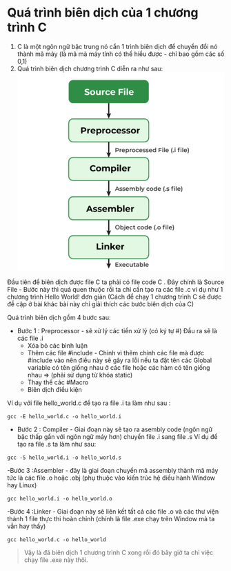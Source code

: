 # Quá trình biên dịch của 1 chương trình C
1.  C là một ngôn ngữ bậc trung nó cần 1 trình biên dịch để chuyển đổi nó thành mã máy (là mã mà máy tính có thể hiểu được - chỉ bao gồm các số 0,1)
2.  Quá trình biên dịch chương trình C diễn ra như sau:
![](./Compilation-Process-in-C.png)

 Đầu tiên để biên dịch được file C ta phải có file code C . Đây chính là Source File - Bước này thì quá quen thuộc rồi ta chỉ cần tạo ra các file .c ví dụ như 1 chương trình Hello World! đơn giản
(Cách để chạy 1 chương trình C sẽ được đề cập ở bài khác bài này chỉ giải thích các bước biên dịch của C)
 
Quá trình biên dịch gồm 4 bước sau:
- Bước 1 : Preprocessor - sẽ xử lý các tiền xử lý (có ký tự #) Đầu ra sẽ là các file .i
  * Xóa bỏ các bình luận
  * Thêm các file #include - Chính vì thêm chính các file mà được #include vào nên điều này sẽ gây ra lỗi nếu ta đặt tên các Global variable có tên giống nhau ở các file hoặc các hàm có tên giống nhau => (phải sử dụng từ khóa static)
  * Thay thế các #Macro
  * Biên dịch điều kiện

Ví dụ với file hello_world.c để tạo ra file .i ta làm như sau :

```
gcc -E hello_world.c -o hello_world.i
```
- Bước 2 : Compiler - Giai đoạn này sẽ tạo ra asembly code (ngôn ngữ bậc thấp gần với ngôn ngữ máy hơn) chuyển file .i sang file .s
Ví dụ để tạo ra file .s ta làm như sau:

``` 
gcc -S hello_world.i -o hello_world.s
```
-Bước 3 :Assembler - đây là giai đoạn chuyển mã assembly thành mã máy tức là các file .o hoặc .obj (phụ thuộc vào kiến trúc hệ điều hành Window hay Linux)
```
gcc hello_world.i -o hello_world.o
```

-Bước 4 :Linker - Giai đoạn này sẽ liên kết tất cả các file .o và các thư viện thành 1 file thực thi hoàn chỉnh (chính là file .exe chạy trên Window mà ta vẫn hay thấy)
```
gcc hello_world.c -o hello_world
```
> Vậy là đã biên dịch 1 chương trình C xong rồi đó bây giờ ta chỉ việc chạy file .exe này thôi.